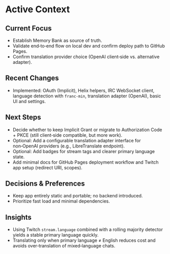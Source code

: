 # Active Context

## Current Focus
- Establish Memory Bank as source of truth.
- Validate end‑to‑end flow on local dev and confirm deploy path to GitHub Pages.
- Confirm translation provider choice (OpenAI client‑side vs. alternative adapter).

## Recent Changes
- Implemented: OAuth (Implicit), Helix helpers, IRC WebSocket client, language detection with `franc-min`, translation adapter (OpenAI), basic UI and settings.

## Next Steps
- Decide whether to keep Implicit Grant or migrate to Authorization Code + PKCE (still client‑side compatible, but more work).
- Optional: Add a configurable translation adapter interface for non‑OpenAI providers (e.g., LibreTranslate endpoint).
- Optional: Add badges for stream tags and clearer primary language state.
- Add minimal docs for GitHub Pages deployment workflow and Twitch app setup (redirect URI, scopes).

## Decisions & Preferences
- Keep app entirely static and portable; no backend introduced.
- Prioritize fast load and minimal dependencies.

## Insights
- Using Twitch `stream.language` combined with a rolling majority detector yields a stable primary language quickly.
- Translating only when primary language ≠ English reduces cost and avoids over‑translation of mixed‑language chats.

